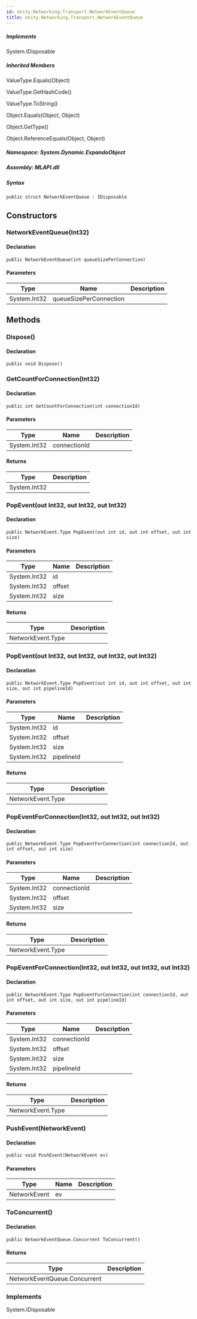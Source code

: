 ```yaml
---  
id: Unity.Networking.Transport.NetworkEventQueue  
title: Unity.Networking.Transport.NetworkEventQueue  
---
```


<div class="markdown level0 summary">

</div>

<div class="markdown level0 conceptual">

</div>

<div classs="implements">

##### Implements

<div>

System.IDisposable

</div>

</div>

<div class="inheritedMembers">

##### Inherited Members

<div>

ValueType.Equals(Object)

</div>

<div>

ValueType.GetHashCode()

</div>

<div>

ValueType.ToString()

</div>

<div>

Object.Equals(Object, Object)

</div>

<div>

Object.GetType()

</div>

<div>

Object.ReferenceEquals(Object, Object)

</div>

</div>

##### **Namespace**: System.Dynamic.ExpandoObject

##### **Assembly**: MLAPI.dll

##### Syntax

    public struct NetworkEventQueue : IDisposable

## Constructors 

### NetworkEventQueue(Int32)

<div class="markdown level1 summary">

</div>

<div class="markdown level1 conceptual">

</div>

#### Declaration

    public NetworkEventQueue(int queueSizePerConnection)

#### Parameters

| Type         | Name                   | Description |
|--------------|------------------------|-------------|
| System.Int32 | queueSizePerConnection |             |

## Methods 

### Dispose()

<div class="markdown level1 summary">

</div>

<div class="markdown level1 conceptual">

</div>

#### Declaration

    public void Dispose()

### GetCountForConnection(Int32)

<div class="markdown level1 summary">

</div>

<div class="markdown level1 conceptual">

</div>

#### Declaration

    public int GetCountForConnection(int connectionId)

#### Parameters

| Type         | Name         | Description |
|--------------|--------------|-------------|
| System.Int32 | connectionId |             |

#### Returns

| Type         | Description |
|--------------|-------------|
| System.Int32 |             |

### PopEvent(out Int32, out Int32, out Int32)

<div class="markdown level1 summary">

</div>

<div class="markdown level1 conceptual">

</div>

#### Declaration

    public NetworkEvent.Type PopEvent(out int id, out int offset, out int size)

#### Parameters

| Type         | Name   | Description |
|--------------|--------|-------------|
| System.Int32 | id     |             |
| System.Int32 | offset |             |
| System.Int32 | size   |             |

#### Returns

| Type              | Description |
|-------------------|-------------|
| NetworkEvent.Type |             |

### PopEvent(out Int32, out Int32, out Int32, out Int32)

<div class="markdown level1 summary">

</div>

<div class="markdown level1 conceptual">

</div>

#### Declaration

    public NetworkEvent.Type PopEvent(out int id, out int offset, out int size, out int pipelineId)

#### Parameters

| Type         | Name       | Description |
|--------------|------------|-------------|
| System.Int32 | id         |             |
| System.Int32 | offset     |             |
| System.Int32 | size       |             |
| System.Int32 | pipelineId |             |

#### Returns

| Type              | Description |
|-------------------|-------------|
| NetworkEvent.Type |             |

### PopEventForConnection(Int32, out Int32, out Int32)

<div class="markdown level1 summary">

</div>

<div class="markdown level1 conceptual">

</div>

#### Declaration

    public NetworkEvent.Type PopEventForConnection(int connectionId, out int offset, out int size)

#### Parameters

| Type         | Name         | Description |
|--------------|--------------|-------------|
| System.Int32 | connectionId |             |
| System.Int32 | offset       |             |
| System.Int32 | size         |             |

#### Returns

| Type              | Description |
|-------------------|-------------|
| NetworkEvent.Type |             |

### PopEventForConnection(Int32, out Int32, out Int32, out Int32)

<div class="markdown level1 summary">

</div>

<div class="markdown level1 conceptual">

</div>

#### Declaration

    public NetworkEvent.Type PopEventForConnection(int connectionId, out int offset, out int size, out int pipelineId)

#### Parameters

| Type         | Name         | Description |
|--------------|--------------|-------------|
| System.Int32 | connectionId |             |
| System.Int32 | offset       |             |
| System.Int32 | size         |             |
| System.Int32 | pipelineId   |             |

#### Returns

| Type              | Description |
|-------------------|-------------|
| NetworkEvent.Type |             |

### PushEvent(NetworkEvent)

<div class="markdown level1 summary">

</div>

<div class="markdown level1 conceptual">

</div>

#### Declaration

    public void PushEvent(NetworkEvent ev)

#### Parameters

| Type         | Name | Description |
|--------------|------|-------------|
| NetworkEvent | ev   |             |

### ToConcurrent()

<div class="markdown level1 summary">

</div>

<div class="markdown level1 conceptual">

</div>

#### Declaration

    public NetworkEventQueue.Concurrent ToConcurrent()

#### Returns

| Type                         | Description |
|------------------------------|-------------|
| NetworkEventQueue.Concurrent |             |

### Implements

<div>

System.IDisposable

</div>
